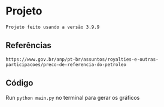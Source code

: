 # Projeto

`Projeto feito usando a versão 3.9.9`

## Referências

`https://www.gov.br/anp/pt-br/assuntos/royalties-e-outras-participacoes/preco-de-referencia-do-petroleo`

## Código

Run `python main.py` no terminal para gerar os gráficos
